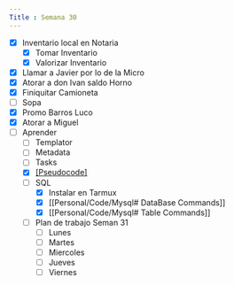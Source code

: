 ```yaml
---
Title : Semana 30
---
```




- [x] Inventario local en Notaria
	- [x] Tomar Inventario
	- [x] Valorizar Inventario
- [x] Llamar a Javier por lo de la Micro
- [x] Atorar a don Ivan saldo Horno
- [x] Finiquitar Camioneta
- [ ] Sopa
- [x] Promo Barros Luco
- [x] Atorar a Miguel
- [ ] Aprender
	- [ ] Templator
	- [ ] Metadata
	- [ ] Tasks
	- [x] [[Pseudocode]](https://www.geeksforgeeks.org/dsa/what-is-pseudocode-a-complete-tutorial/)
	- [ ] SQL
		- [x] Instalar en Tarmux
		- [x] [[Personal/Code/Mysql# DataBase Commands]]
		- [x] [[Personal/Code/Mysql# Table Commands]]
	- [ ] Plan de trabajo Seman 31
		- [ ] Lunes
		- [ ] Martes
		- [ ] Miercoles
		- [ ] Jueves
		- [ ] Viernes